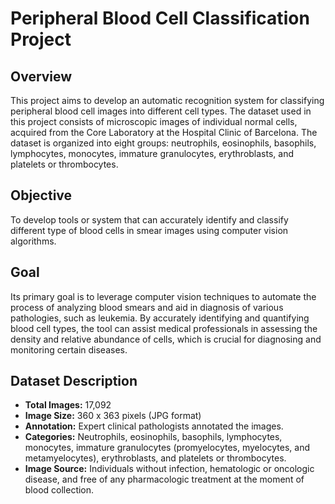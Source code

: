 # Peripheral Blood Cell Classification Project

## Overview
This project aims to develop an automatic recognition system for classifying peripheral blood cell images into different cell types. The dataset used in this project consists of microscopic images of individual normal cells, acquired from the Core Laboratory at the Hospital Clinic of Barcelona. The dataset is organized into eight groups: neutrophils, eosinophils, basophils, lymphocytes, monocytes, immature granulocytes, erythroblasts, and platelets or thrombocytes.

## Objective
To develop tools or system that can accurately identify and classify different type of blood cells in smear images using computer vision algorithms. 

## Goal
Its primary goal is to leverage computer vision techniques to automate the process of analyzing blood smears and aid in diagnosis of various pathologies, such as leukemia. By accurately identifying and quantifying blood cell types, the tool can assist medical professionals in assessing the density and relative abundance of cells, which is crucial for diagnosing and monitoring certain diseases.

## Dataset Description
- **Total Images:** 17,092
- **Image Size:** 360 x 363 pixels (JPG format)
- **Annotation:** Expert clinical pathologists annotated the images.
- **Categories:** Neutrophils, eosinophils, basophils, lymphocytes, monocytes, immature granulocytes (promyelocytes, myelocytes, and metamyelocytes), erythroblasts, and platelets or thrombocytes.
- **Image Source:** Individuals without infection, hematologic or oncologic disease, and free of any pharmacologic treatment at the moment of blood collection.
